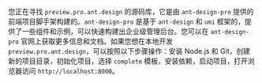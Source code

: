 您正在寻找 `preview.pro.ant.design` 的源码库，它是由 `ant-design-pro` 提供的前端项目脚手架构建的。`ant-design-pro` 是基于 `ant-design` 和 `umi` 框架的，提供了一些组件和示例，可以快速构建出企业级管理后台。您可以在 `ant-design-pro` 官网上获取更多信息和文档。如果您想在本地开发 `preview.pro.ant.design`，可以按照以下步骤操作：安装 Node.js 和 Git，创建新的项目目录，初始化项目，选择 `complete` 模板，安装依赖，启动项目，打开浏览器访问 `http://localhost:8000`。
